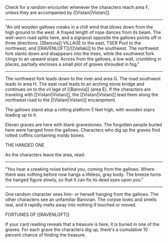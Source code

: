 Check for a random encounter whenever the characters reach area F, unless they are accompanied by [[Vistani|Vistani]].
___________________________________________________________________
"An old wooden gallows creaks in a chill wind that blows down from the high ground to the west. A frayed length of rope dances from its beam. The well-worn road splits here, and a signpost opposite the gallows points off in three directions: [[Barovia]] VILLAGE to the east, TSER Pool to the northwest, and [[RAVENLOFT]]/[[Vallaki]] to the southwest. The northwest fork slants down and disappears into the trees, while the southwest fork clings to an upward slope. Across from the gallows, a low wall, crumbling in places, partially encloses a small plot of graves shrouded in fog."
___________________________________________________________________
The northwest fork leads down to the river and area G. The road southwest leads to area H. The east road leads to an arching stone bridge and continues on to the vil­ lage of [[Barovia]] (area E). If the characters are traveling with [[Vistani|Vistani]], the [[Vistani|Vistani]] lead them along the northwest road to the [[Vistani|Vistani]] encampment.

The gallows stand atop a rotting platform 5 feet high, with wooden stairs leading up to it.

Eleven graves are here with blank gravestones. The forgotten people buried here were hanged from the gallows. Characters who dig up the graves find rotted coffins containing moldy bones.

THE HANGED ONE

As the characters leave the area, read: 
___________________________________________________________________
"You hear a creaking noise behind you, coming from the gallows. Where there was nothing before now hangs a lifeless, gray body. The breeze turns the hanged figure slowly, so that it can fix its dead eyes upon you."
___________________________________________________________________
One random character sees him- or herself hanging from the gallows. The other characters see an unfamiliar Barovian. The corpse looks and smells real, and it rapidly melts away into nothing if touched or moved.

FORTUNES OF [[RAVENLOFT]]

If your card reading reveals that a treasure is here, it is buried in one of the graves. For each grave the characters dig up, there's a cumulative 10 percent chance of finding the treasure.